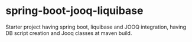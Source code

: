 # spring-boot-jooq-liquibase
Starter project having spring boot, liquibase and JOOQ integration, having DB script creation and Jooq classes at maven build.
